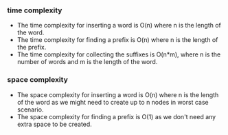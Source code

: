 ### time complexity
- The time complexity for inserting a word is O(n) where n is the length of the word.
- The time complexity for finding a prefix is O(n) where n is the length of the prefix.
- The time complexity for collecting the suffixes is O(n*m), where n is the number of words and m is the length of the word.
### space complexity 
- The space complexity for inserting a word is O(n) where n is the length of the word as we might need to create up to n nodes in worst case scenario.
- The space complexity for finding a prefix is O(1) as we don't need any extra space to be created.